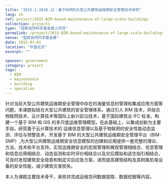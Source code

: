 ```yaml
---
title: "2015.1-2018.12：基于BIM的大型公共建筑运维期安全管理技术研究"
lang: zh
ref: project/2015-BIM-based-maintenance-of-large-scale-buildings
collection: projects
type: "国家自然科学基金面上项目"
permalink: /project/2015-BIM-based-maintenance-of-large-scale-buildings
venue: "国家自然科学基金委"
date: 2015-01-01
location: "中国北京"
excerpt: ""

sponsor: government
category: project
tags: 
  - BIM
  - maintenance
  - building
  - operation
---
```


针对当前大型公共建筑运维期安全管理中存在的海量信息的管理和集成应用方面等问题，本课题拟结合大型公共建筑的安全管理体系，通过引入 BIM 技术，并结合物联网技术、云计算技术等国际上新兴前沿技术，基于国际建筑业 IFC 标准，构建一个基于 BIM 和 GIS 的多尺度运维管理模型。在此基础上，以集成创新为主要手段，研究基于云计算技术的
运维信息管理以及基于物联网的安全性能动态监测、评估与预警技术，开发基于 BIM 的大型公共建筑运维期安全管理平台（BIM-SMP）,为大型公共建筑运维期安全信息模型的创建和应用提供一套完整的理论、方法、技术和平台支持，实现运维期安全的宏观管理和微观管理相结合、信息管理和信息应用相结合、动态监测和实时评价相结合以及灾后模拟和逃生指引相结合，可及时发现建筑安全隐患和制定灾后应急方案，进而提高建筑结构及其附属机电设备的安全性能，减少建筑灾害损失。 

本人为课题主要技术骨干，承担并完成运维空间数据提取、数据挖掘等内容。
